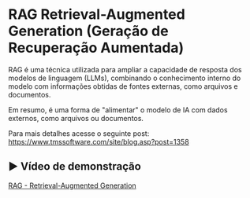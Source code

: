 # RAG Retrieval-Augmented Generation (Geração de Recuperação Aumentada)
RAG é uma técnica utilizada para ampliar a capacidade de resposta dos modelos de linguagem (LLMs), combinando o conhecimento interno do modelo com informações obtidas de fontes externas, como arquivos e documentos.

Em resumo, é uma forma de "alimentar" o modelo de IA com dados externos, como arquivos ou documentos.

Para mais detalhes acesse o seguinte post: https://www.tmssoftware.com/site/blog.asp?post=1358  

## ▶️ Vídeo de demonstração
[RAG - Retrieval-Augmented Generation](https://www.youtube.com/watch?v=JzT473X9N1Q&list=PLLHSz4dOnnN237tIxJI10E5cy1dgXJxgP)
